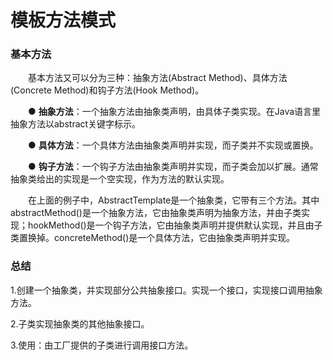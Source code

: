 # 模板方法模式

### 基本方法

　　基本方法又可以分为三种：抽象方法(Abstract Method)、具体方法(Concrete Method)和钩子方法(Hook Method)。

　　● **抽象方法**：一个抽象方法由抽象类声明，由具体子类实现。在Java语言里抽象方法以abstract关键字标示。

　　● **具体方法**：一个具体方法由抽象类声明并实现，而子类并不实现或置换。

　　● **钩子方法**：一个钩子方法由抽象类声明并实现，而子类会加以扩展。通常抽象类给出的实现是一个空实现，作为方法的默认实现。

　　在上面的例子中，AbstractTemplate是一个抽象类，它带有三个方法。其中abstractMethod()是一个抽象方法，它由抽象类声明为抽象方法，并由子类实现；hookMethod()是一个钩子方法，它由抽象类声明并提供默认实现，并且由子类置换掉。concreteMethod()是一个具体方法，它由抽象类声明并实现。

### 总结

1.创建一个抽象类，并实现部分公共抽象接口。实现一个接口，实现接口调用抽象方法。

2.子类实现抽象类的其他抽象接口。

3.使用：由工厂提供的子类进行调用接口方法。

